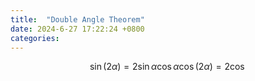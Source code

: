 ```yaml
---
title:  "Double Angle Theorem"
date: 2024-6-27 17:22:24 +0800
categories: 
---
```



$$
\sin(2\alpha) = 2\sin\alpha\cos\alpha
\cos(2\alpha) = 2\cos
$$